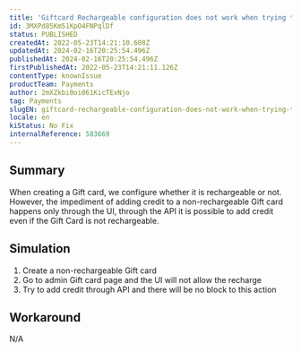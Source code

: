 ```yaml
---
title: 'Giftcard Rechargeable configuration does not work when trying to add credit to the gift card through API'
id: 3MXPd85Km51KpO4FNPqlDf
status: PUBLISHED
createdAt: 2022-05-23T14:21:10.608Z
updatedAt: 2024-02-16T20:25:54.496Z
publishedAt: 2024-02-16T20:25:54.496Z
firstPublishedAt: 2022-05-23T14:21:11.126Z
contentType: knownIssue
productTeam: Payments
author: 2mXZkbi0oi061KicTExNjo
tag: Payments
slugEN: giftcard-rechargeable-configuration-does-not-work-when-trying-to-add-credit-to-the-gift-card-through-api
locale: en
kiStatus: No Fix
internalReference: 583669
---
```


## Summary


When creating a Gift card, we configure whether it is rechargeable or not. However, the impediment of adding credit to a non-rechargeable Gift card happens only through the UI, through the API it is possible to add credit even if the Gift Card is not rechargeable.



## Simulation



1. Create a non-rechargeable Gift card
2. Go to admin Gift card page and the UI will not allow the recharge
3. Try to add credit through API and there will be no block to this action



## Workaround


N/A

